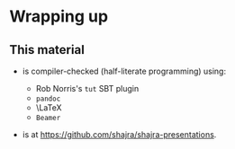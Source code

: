 # Wrapping up

## This material

* is compiler-checked (half-literate programming) using:

    * Rob Norris's `tut` SBT plugin
    * `pandoc`
    * \LaTeX
    * `Beamer`
* is at https://github.com/shajra/shajra-presentations.
